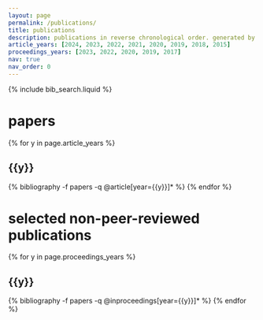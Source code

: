 ```yaml
---
layout: page
permalink: /publications/
title: publications
description: publications in reverse chronological order. generated by jekyll-scholar.
article_years: [2024, 2023, 2022, 2021, 2020, 2019, 2018, 2015]
proceedings_years: [2023, 2022, 2020, 2019, 2017]
nav: true
nav_order: 0
---
```


<!-- _pages/publications.md -->

<!-- Bibsearch Feature -->

{% include bib_search.liquid %}

<div class="publications">

<h1>papers</h1>
{% for y in page.article_years %}
  <h2 class="year">{{y}}</h2>
  {% bibliography -f papers -q @article[year={{y}}]* %}
{% endfor %}

<h1>selected non-peer-reviewed publications</h1>
{% for y in page.proceedings_years %}
  <h2 class="year">{{y}}</h2>
  {% bibliography -f papers -q @inproceedings[year={{y}}]* %}
{% endfor %}
</div>
